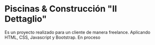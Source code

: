 # Piscinas & Construcción "Il Dettaglio" 
Es un proyecto realizado para un cliente de manera freelance.
Aplicando HTML, CSS, Javascript y Bootstrap.
En proceso
